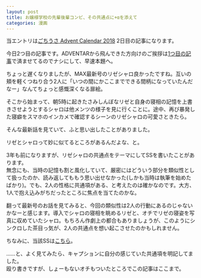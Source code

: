```yaml
---
layout: post
title: お嬢様学校の先輩後輩コンビ、その共通点に+αを添えて
categories: 漫画
---
```


 当エントリは[ごちうさ Advent Calendar 2018](https://adventar.org/calendars/3020) 2日目の記事になります。  
  
 今日2つ目の記事です。ADVENTARから飛んできた方向けのご挨拶は[1つ目の記事](/2018-12-02-comic/)で済ませてるのでナシにして、早速本題へ。  

 ちょっと遅くなりましたが、MAX最新号のリゼシャロ良かったですね。互いの頬を軽くつねり合う2人に「いつの間にかここまでできる間柄になっていたんだなー」なんてちょっと感慨深くなる扉絵。  

 そこから始まって、朝5時に起きたさみしんぼなリゼと自身の寝相の記憶を上書きさせようとするシャロは他メンツの様子を見に行くことに。途中、再び暴発した寝癖をスマホのインカメで確認するシーンのリゼシャロの可愛さときたら。  

 そんな最新話を見ていて、ふと思い出したことがありました。  

 リゼとシャロって妙に似てるところがあるんだよな、と。  

 3年も前になりますが、リゼシャロの共通点をテーマにしてSSを書いたことがあります。  
 無念にも、当時の記憶も割と風化していて、厳密にはどういう部分を類似性として扱ったのか、読み返してももう思い出せなかった(しかも当時は執筆を始めたばかり)。でも、2人の性格に共通項がある、と考えたのは確かなのです。大方、1人で抱え込みがちだったところに焦点を当てたのかな。  

 翻って最新号のお話を見てみると、今回の類似性は2人の行動にあるのじゃないかなーと感じます。導入でシャロの寝相を眺めるリゼと、オチでリゼの寝姿を写真に収めていたシャロ。もちろん作劇上の都合もありましょうが、このようにシンクロした茶目っ気が、2人の共通点を想い起こさせたのかもしれません。  

 ちなみに、当該SSは[こちら](https://www.pixiv.net/novel/show.php?id=5770369)。  

 ……と、よく見てみたら、キャプションに自分の感じていた共通項を明記してました。  
 殴り書きですが、しょーもないオチもついたところでこの記事はここまで。
